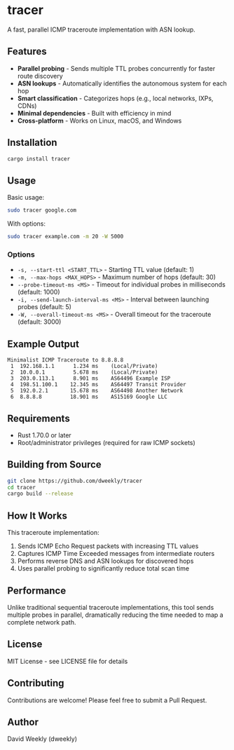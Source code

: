 # tracer

A fast, parallel ICMP traceroute implementation with ASN lookup.

## Features

- **Parallel probing** - Sends multiple TTL probes concurrently for faster route discovery
- **ASN lookups** - Automatically identifies the autonomous system for each hop
- **Smart classification** - Categorizes hops (e.g., local networks, IXPs, CDNs)
- **Minimal dependencies** - Built with efficiency in mind
- **Cross-platform** - Works on Linux, macOS, and Windows

## Installation

```bash
cargo install tracer
```

## Usage

Basic usage:
```bash
sudo tracer google.com
```

With options:
```bash
sudo tracer example.com -m 20 -W 5000
```

### Options

- `-s, --start-ttl <START_TTL>` - Starting TTL value (default: 1)
- `-m, --max-hops <MAX_HOPS>` - Maximum number of hops (default: 30)
- `--probe-timeout-ms <MS>` - Timeout for individual probes in milliseconds (default: 1000)
- `-i, --send-launch-interval-ms <MS>` - Interval between launching probes (default: 5)
- `-W, --overall-timeout-ms <MS>` - Overall timeout for the traceroute (default: 3000)

## Example Output

```
Minimalist ICMP Traceroute to 8.8.8.8
 1  192.168.1.1      1.234 ms    (Local/Private)
 2  10.0.0.1         5.678 ms    (Local/Private)
 3  203.0.113.1      8.901 ms    AS64496 Example ISP
 4  198.51.100.1    12.345 ms    AS64497 Transit Provider
 5  192.0.2.1       15.678 ms    AS64498 Another Network
 6  8.8.8.8         18.901 ms    AS15169 Google LLC
```

## Requirements

- Rust 1.70.0 or later
- Root/administrator privileges (required for raw ICMP sockets)

## Building from Source

```bash
git clone https://github.com/dweekly/tracer
cd tracer
cargo build --release
```

## How It Works

This traceroute implementation:
1. Sends ICMP Echo Request packets with increasing TTL values
2. Captures ICMP Time Exceeded messages from intermediate routers
3. Performs reverse DNS and ASN lookups for discovered hops
4. Uses parallel probing to significantly reduce total scan time

## Performance

Unlike traditional sequential traceroute implementations, this tool sends multiple probes in parallel, dramatically reducing the time needed to map a complete network path.

## License

MIT License - see LICENSE file for details

## Contributing

Contributions are welcome! Please feel free to submit a Pull Request.

## Author

David Weekly (dweekly)